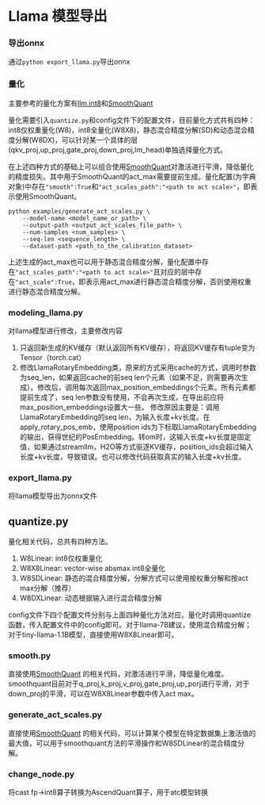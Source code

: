 # Llama 模型导出

### 导出onnx

通过`python export_llama.py`导出onnx

### 量化

主要参考的量化方案有[llm.int8](https://arxiv.org/abs/2208.07339)和[SmoothQuant](https://arxiv.org/abs/2211.10438)

量化需要引入`quantize.py`和config文件下的配置文件，目前量化方式共有四种：int8仅权重量化(W8)，int8全量化(W8X8)，静态混合精度分解(SD)和动态混合精度分解(W8DX)，可以针对某一个具体的层(qkv_proj,up_proj,gate_proj,down_proj,lm_head)单独选择量化方式。

在上述四种方式的基础上可以组合使用[SmoothQuant](https://arxiv.org/abs/2211.10438)对激活进行平滑，降低量化的精度损失。其中用于SmoothQuant的act_max需要提前生成。量化配置(为字典对象)中存在`"smooth":True`和`"act_scales_path":"<path to act scale>"`，即表示使用SmoothQuant。

```
python examples/generate_act_scales.py \
    --model-name <model_name_or_path> \
    --output-path <output_act_scales_file_path> \
    --num-samples <num_samples> \
    --seq-len <sequence_length> \
    --dataset-path <path_to_the_calibration_dataset>
```
上述生成的act_max也可以用于静态混合精度分解，量化配置中存在`"act_scales_path":"<path to act scale>"`且对应的层中存在`"act_scale":True`，即表示用act_max进行静态混合精度分解，否则使用权重进行静态混合精度分解。


### modeling_llama.py

对llama模型进行修改，主要修改内容
1. 只返回新生成的KV缓存（默认返回所有KV缓存），将返回KV缓存有tuple变为Tensor（torch.cat）
2. 修改LlamaRotaryEmbedding类，原来的方式采用cache的方式，调用时参数为seq_len，如果返回cache的前seq len个元素（如果不足，则需要再次生成）。修改后，调用每次返回max_position_embeddings个元素。所有元素都提前生成了，seq len参数没有使用，不会再次生成，在导出前应将max_position_embeddings设置大一些。
	修改原因主要是：调用LlamaRotaryEmbedding的seq len，为输入长度+kv长度。在apply_rotary_pos_emb，使用position ids为下标取LlamaRotaryEmbedding的输出，获得世纪的PosEmbedding。转om时，这输入长度+kv长度是固定值，如果通过streamllm，H2O等方式驱逐KV缓存，position_ids会超过输入长度+kv长度，导致错误。也可以修改代码获取真实的输入长度+kv长度。

### export_llama.py

将llama模型导出为onnx文件

## quantize.py

量化相关代码，总共有四种方法。

1. W8Linear: int8仅权重量化
2. W8X8Linear: vector-wise absmax int8全量化
3. W8SDLinear: 静态的混合精度分解，分解方式可以使用按权重分解和按act max分解（推荐）
4. W8DXLinear: 动态根据输入进行混合精度分解

config文件下四个配置文件分别与上面四种量化方法对应。量化时调用quantize函数，传入配置文件中的config即可。对于llama-7B建议，使用混合精度分解；对于tiny-llama-1.1B模型，直接使用W8X8Linear即可。

### smooth.py

直接使用[SmoothQuant](https://github.com/mit-han-lab/smoothquant/) 的相关代码，对激活进行平滑，降低量化难度。smoothquant目前对于q_proj,k_proj,v_proj,gate_proj,up_porj进行平滑，对于down_proj的平滑，可以在W8X8Linear参数中传入act max。

### generate_act_scales.py

直接使用[SmoothQuant](https://github.com/mit-han-lab/smoothquant/) 的相关代码，可以计算某个模型在特定数据集上激活值的最大值，可以用于smoothquant方法的平滑操作和W8SDLinear的混合精度分解。

### change_node.py

将cast fp->int8算子转换为AscendQuant算子，用于atc模型转换


